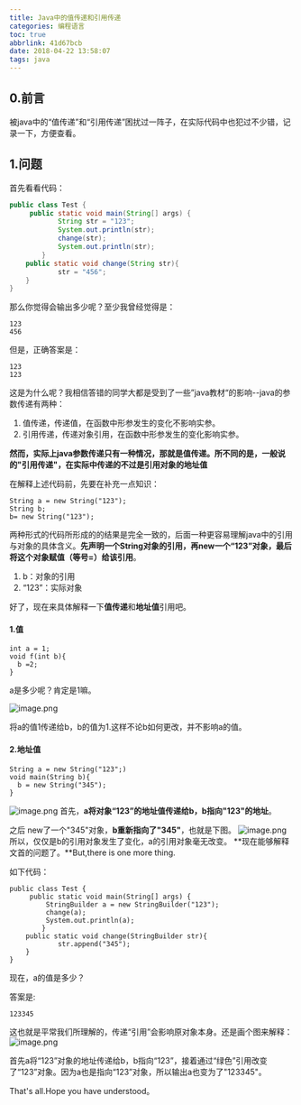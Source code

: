 ```yaml
---
title: Java中的值传递和引用传递
categories: 编程语言
toc: true
abbrlink: 41d67bcb
date: 2018-04-22 13:58:07
tags: java
---
```



## 0.前言

被java中的“值传递”和“引用传递”困扰过一阵子，在实际代码中也犯过不少错，记录一下，方便查看。

<!-- more -->
## 1.问题

首先看看代码：

```java
public class Test {
	 public static void main(String[] args) {
	        String str = "123";
	        System.out.println(str);
	        change(str);
	        System.out.println(str);
	    }
    public static void change(String str){
    		str = "456";
    }
}
```

那么你觉得会输出多少呢？至少我曾经觉得是：

```
123
456
```

但是，正确答案是：

```
123
123
```

这是为什么呢？我相信答错的同学大都是受到了一些”java教材“的影响--java的参数传递有两种：

1. 值传递，传递值，在函数中形参发生的变化不影响实参。
2. 引用传递，传递对象引用，在函数中形参发生的变化影响实参。

**然而，实际上java参数传递只有一种情况，那就是值传递。所不同的是，一般说的"引用传递"，在实际中传递的不过是引用对象的地址值**

在解释上述代码前，先要在补充一点知识：

```
String a = new String("123");
String b;
b= new String("123");
```

两种形式的代码所形成的的结果是完全一致的，后面一种更容易理解java中的引用与对象的具体含义。**先声明一个String对象的引用，再new一个“123”对象，最后将这个对象赋值（等号=）给该引用**。

1. b：对象的引用
2. “123”：实际对象

好了，现在来具体解释一下**值传递**和**地址值**引用吧。

#### 1.值

```
int a = 1;
void f(int b){
  b =2;
}
```

a是多少呢？肯定是1嘛。

![image.png](https://pic.superbed.cn/item/5cfbb5df451253d178d9d315.png)

将a的值1传递给b，b的值为1.这样不论b如何更改，并不影响a的值。

#### 2.地址值

```
String a = new String("123";)
void main(String b){
  b = new String("345");
}
```


![image.png](https://pic.superbed.cn/item/5cfbb5e0451253d178d9d34b.png)
首先，**a将对象“123”的地址值传递给b，b指向"123"的地址**。

之后 new了一个"345"对象，**b重新指向了"345"**，也就是下图。
![image.png](https://pic.superbed.cn/item/5cfbb5e2451253d178d9d37a.png)
所以，仅仅是b的引用对象发生了变化，a的引用对象毫无改变。
**现在能够解释文首的问题了。**But,there is one more thing.

如下代码：

```
public class Test {
	 public static void main(String[] args) {
		 StringBuilder a = new StringBuilder("123");
		 change(a);
		 System.out.println(a);
	    }
    public static void change(StringBuilder str){
    		str.append("345");
    }
}

```

现在，a的值是多少？

答案是:

```
123345
```

这也就是平常我们所理解的，传递“引用”会影响原对象本身。还是画个图来解释：
![image.png](https://pic2.superbed.cn/item/5cfbb5e8451253d178d9d3f4.png)

首先a将“123”对象的地址传递给b，b指向“123”，接着通过“绿色”引用改变了“123”对象。因为a也是指向“123”对象，所以输出a也变为了"123345"。



That's all.Hope you have understood。


